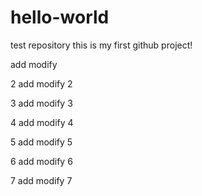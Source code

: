 # hello-world
test repository
this is my first github project!


add modify

2 add modify 2

3 add modify 3

4 add modify 4

5 add modify 5

6 add modify 6

7 add modify 7
